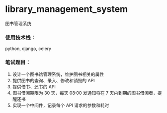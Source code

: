 # library_management_system
图书管理系统
### 使用技术栈：
python, django, celery

### 笔试题目：
1. 设计一个图书馆管理系统，维护图书相关的属性
2. 提供图书的查询、录入、修改和销毁的 API
3. 提供借书、还书的 API
4. 图书借阅期限为 30 天，每天 08:00 发通知将在 7 天内到期的图书借阅者，提醒还书
5. 实现一个中间件，记录每个 API 请求的参数和耗时
